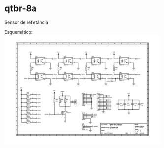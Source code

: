 # qtbr-8a
 Sensor de refletância

 Esquemático:
  ![alt text](https://github.com/jpfcabral/qtbr-8a/blob/main/schematic-1.png)
